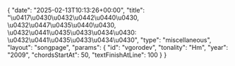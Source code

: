{
    "date": "2025-02-13T10:13:26+00:00",
    "title": "\u0417\u0430\u0432\u0442\u0440\u0430, \u0432\u0447\u0435\u0440\u0430, \u0432\u0441\u0435\u0433\u0434\u0430: \u0432\u0441\u0435\u0433\u0434\u0430",
    "type": "miscellaneous",
    "layout": "songpage",
    "params": {
        "id": "vgorodev",
        "tonality": "Hm",
        "year": "2009",
        "chordsStartAt": 50,
        "textFinishAtLine": 100
    }
}